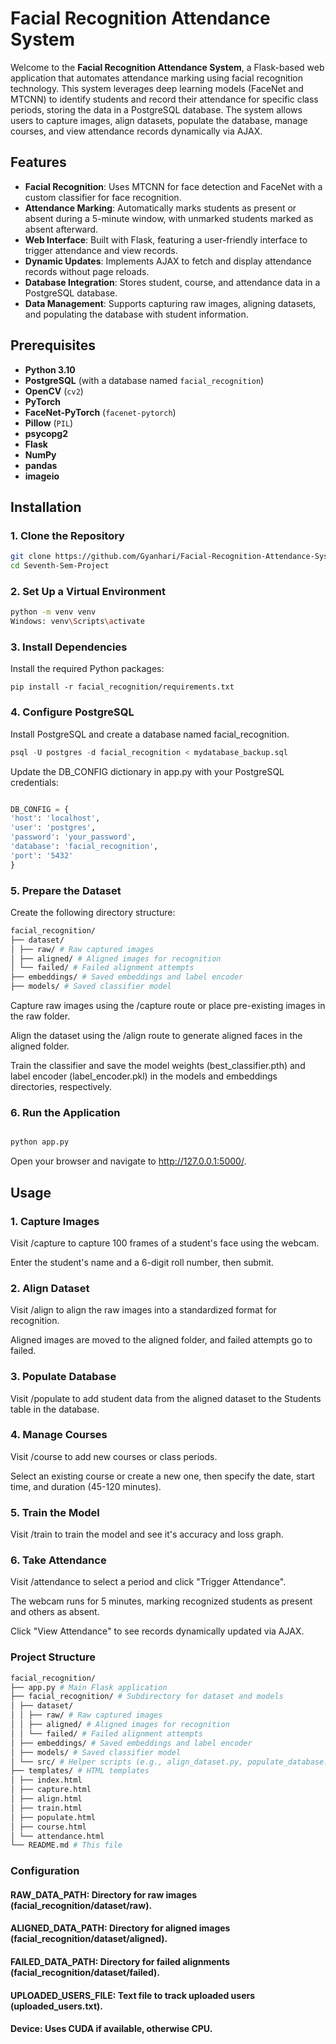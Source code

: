 # Facial Recognition Attendance System

Welcome to the **Facial Recognition Attendance System**, a Flask-based web application that automates attendance marking using facial recognition technology. This system leverages deep learning models (FaceNet and MTCNN) to identify students and record their attendance for specific class periods, storing the data in a PostgreSQL database. The system allows users to capture images, align datasets, populate the database, manage courses, and view attendance records dynamically via AJAX.

## Features

- **Facial Recognition**: Uses MTCNN for face detection and FaceNet with a custom classifier for face recognition.
- **Attendance Marking**: Automatically marks students as present or absent during a 5-minute window, with unmarked students marked as absent afterward.
- **Web Interface**: Built with Flask, featuring a user-friendly interface to trigger attendance and view records.
- **Dynamic Updates**: Implements AJAX to fetch and display attendance records without page reloads.
- **Database Integration**: Stores student, course, and attendance data in a PostgreSQL database.
- **Data Management**: Supports capturing raw images, aligning datasets, and populating the database with student information.

## Prerequisites

- **Python 3.10**
- **PostgreSQL** (with a database named `facial_recognition`)
- **OpenCV** (`cv2`)
- **PyTorch**
- **FaceNet-PyTorch** (`facenet-pytorch`)
- **Pillow** (`PIL`)
- **psycopg2**
- **Flask**
- **NumPy**
- **pandas**
- **imageio**

## Installation

### 1. Clone the Repository

```bash
git clone https://github.com/Gyanhari/Facial-Recognition-Attendance-System.git
cd Seventh-Sem-Project
```

### 2. Set Up a Virtual Environment

```bash
python -m venv venv
Windows: venv\Scripts\activate
```

### 3. Install Dependencies

Install the required Python packages:

```
pip install -r facial_recognition/requirements.txt
```

### 4. Configure PostgreSQL

Install PostgreSQL and create a database named facial_recognition.

```sql
psql -U postgres -d facial_recognition < mydatabase_backup.sql
```

Update the DB_CONFIG dictionary in app.py with your PostgreSQL credentials:

```python

DB_CONFIG = {
'host': 'localhost',
'user': 'postgres',
'password': 'your_password',
'database': 'facial_recognition',
'port': '5432'
}
```

### 5. Prepare the Dataset

Create the following directory structure:

```bash
facial_recognition/
├── dataset/
│ ├── raw/ # Raw captured images
│ ├── aligned/ # Aligned images for recognition
│ └── failed/ # Failed alignment attempts
├── embeddings/ # Saved embeddings and label encoder
├── models/ # Saved classifier model
```

Capture raw images using the /capture route or place pre-existing images in the raw folder.

Align the dataset using the /align route to generate aligned faces in the aligned folder.

Train the classifier and save the model weights (best_classifier.pth) and label encoder (label_encoder.pkl) in the models and embeddings directories, respectively.

### 6. Run the Application

```bash

python app.py

```

Open your browser and navigate to http://127.0.0.1:5000/.

## Usage

### 1. Capture Images

Visit /capture to capture 100 frames of a student's face using the webcam.

Enter the student's name and a 6-digit roll number, then submit.

### 2. Align Dataset

Visit /align to align the raw images into a standardized format for recognition.

Aligned images are moved to the aligned folder, and failed attempts go to failed.

### 3. Populate Database

Visit /populate to add student data from the aligned dataset to the Students table in the database.

### 4. Manage Courses

Visit /course to add new courses or class periods.

Select an existing course or create a new one, then specify the date, start time, and duration (45-120 minutes).

### 5. Train the Model

Visit /train to train the model and see it's accuracy and loss graph.

### 6. Take Attendance

Visit /attendance to select a period and click "Trigger Attendance".

The webcam runs for 5 minutes, marking recognized students as present and others as absent.

Click "View Attendance" to see records dynamically updated via AJAX.

### Project Structure

```bash
facial_recognition/
├── app.py # Main Flask application
├── facial_recognition/ # Subdirectory for dataset and models
│ ├── dataset/
│ │ ├── raw/ # Raw captured images
│ │ ├── aligned/ # Aligned images for recognition
│ │ └── failed/ # Failed alignment attempts
│ ├── embeddings/ # Saved embeddings and label encoder
│ ├── models/ # Saved classifier model
│ └── src/ # Helper scripts (e.g., align_dataset.py, populate_database.py)
├── templates/ # HTML templates
│ ├── index.html
│ ├── capture.html
│ ├── align.html
│ ├── train.html
│ ├── populate.html
│ ├── course.html
│ └── attendance.html
└── README.md # This file
```

### Configuration

#### RAW_DATA_PATH: Directory for raw images (facial_recognition/dataset/raw).

#### ALIGNED_DATA_PATH: Directory for aligned images (facial_recognition/dataset/aligned).

#### FAILED_DATA_PATH: Directory for failed alignments (facial_recognition/dataset/failed).

#### UPLOADED_USERS_FILE: Text file to track uploaded users (uploaded_users.txt).

#### Device: Uses CUDA if available, otherwise CPU.
